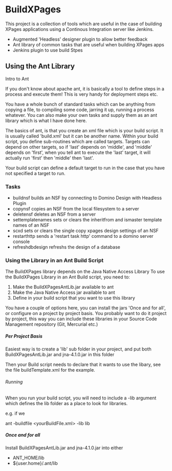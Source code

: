 BuildXPages
===========

This project is a collection of tools which are useful in the case of building XPages applications using a Continous Integration server like Jenkins.

* Augmented 'Headless' designer plugin to allow better feedback 
* Ant library of common tasks that are useful when building XPages apps
* Jenkins plugin to use build Stpes

Using the Ant Library
---------------------

Intro to Ant

If you don't know about apache ant, it is basically a tool to define steps in a process and execute them! This is very handy for deployment steps etc.

You have a whole bunch of standard tasks which can be anything from copying a file, to compiling some code, jarring it up, running a process whatever.
You can also make your own tasks and supply them as an ant library which is what I have done here.

The basics of ant, is that you create an xml file which is your build script. It is usually called 'build.xml' but it can be another name.
Within your build script, you define sub-routines which are called targets. Targets can depend on other targets, so if 'last' depends on 'middle', and 'middle' depends on 'first', when you tell ant to execute the 'last' target, it will actually run 'first' then 'middle' then 'last'.

Your build script can define a default target to run in the case that you have not specified a target to run.


### Tasks 

- buildnsf
  builds an NSF by connecting to Domino Design with Headless Plugin    
- copynsf
  copies an NSF from the local filesystem to a server
- deletensf
  deletes an NSF from a server
- settemplatenames
  sets or clears the inheritfrom and ismaster template names of an NSF
- scxd
  sets or clears the single copy xpages design settings of an NSF
- restarthttp
  sends a 'restart task http' command to a domino server console
- refreshdbdesign
  refreshs the design of a database

### Using the Library in an Ant Build Script

The BuildXPages library depends on the Java Native Access Library
To use the BuildXPages Library in an Ant Build script, you need to:

1. Make the BuildXPagesAntLib.jar available to ant
2. Make the Java Native Access jar available to ant
3. Define in your build script that you want to use this library

You have a couple of options here, you can install the jars 'Once and for all', or configure on a project by project basis.
You probably want to do it project by project, this way you can include these libraries in your Source Code Management repository (Git, Mercurial etc.)

##### Per Project Basis

Easiest way is to create a 'lib' sub folder in your project, and put both BuildXPagesAntLib.jar and jna-4.1.0.jar in this folder

Then your Build script needs to declare that it wants to use the libary, see the file buildTemplate.xml for the example.

###### Running

When you run your build script, you will need to include a -lib argument which defines the lib folder as a place to look for libraries.

e.g. if we 

ant -buildfile <yourBuildFile.xml> -lib lib <yourtarget>

##### Once and for all

Install BuildXPagesAntLib.jar and jna-4.1.0.jar into either
* ANT_HOME/lib
* ${user.home}/.ant/lib

